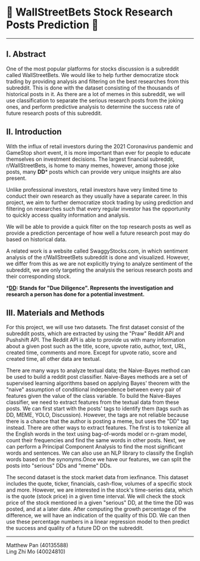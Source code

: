 # :rocket: WallStreetBets Stock Research Posts Prediction :rocket:

***
## I. Abstract

One of the most popular platforms for stocks discussion is a subreddit called WallStreetBets. We would like to help further democratize stock trading by providing analysis and filtering on the best researches from this subreddit. This is done with the dataset consisting of the thousands of historical posts in it. As there are a lot of memes in this subreddit, we will use classification to separate the serious research posts from the joking ones, and perform predictive analysis to determine the success rate of future research posts of this subreddit.

## II. Introduction

With the influx of retail investors during the 2021 Coronavirus pandemic and GameStop short event, it is more important than ever for people to educate themselves on investment decisions. The largest financial subreddit, r/WallStreetBets, is home to many memes, however, among those joke posts, many **DD*** posts which can provide very unique insights are also present. 

Unlike professional investors, retail investors have very limited time to conduct their own research as they usually have a separate career. In this project, we aim to further democratize stock trading by using prediction and filtering on researches such that every regular investor has the opportunity to quickly access quality information and analysis. 

We will be able to provide a quick filter on the top research posts as well as provide a prediction percentage of how well a future research post may do based on historical data.

A related work is a website called SwaggyStocks.com, in which sentiment analysis of the r/WallStreetBets subreddit is done and visualized. However, we differ from this as we are not explicitly trying to analyze sentiment of the subreddit, we are only targeting the analysis the serious research posts and their corresponding stock.

***<ins>DD</ins>: Stands for "Due Diligence". Represents the investigation and research a person has done for a potential investment.**

## III. Materials and Methods

For this project, we will use two datasets. The first dataset consist of the subreddit posts, which are extracted by using the "Praw" Reddit API and Pushshift API. The Reddit API is able to provide us with many information about a given post such as the title, score, upvote ratio, author, text, URL, created time, comments and more. Except for upvote ratio, score and created time, all other data are textual. 

There are many ways to analyze textual data; the Naive-Bayes method can be used to build a reddit post classifier. Naive-Bayes methods are a set of supervised learning algorithms based on applying Bayes' theorem with the "naive" assumption of conditional independence between every pair of features given the value of the class variable. To build the Naive-Bayes classifier, we need to extract features from the textual data from these posts. We can first start with the posts' tags to identify them (tags such as DD, MEME, YOLO, Discussion). However, the tags are not reliable because there is a chance that the author is posting a meme, but uses the "DD" tag instead. There are other ways to extract features. The first is to tokenize all the English words in the text using bag-of-words model or n-gram model, count their frequencies and find the same words in other posts. Next, we can perform a Principal Component Analysis to find the most significant words and sentences. We can also use an NLP library to classify the English words based on the synonyms.Once we have our features, we can split the posts into "serious" DDs and "meme" DDs.

The second dataset is the stock market data from iexfinance. This dataset includes the quote, ticker, financials, cash-flow, volumes of a specific stock and more. However, we are interested in the stock's time-series data, which is the quote (stock price) in a given time interval. We will check the stock price of the stock mentioned in a given "serious" DD, at the time the DD was posted, and at a later date. After computing the growth percentage of the difference, we will have an indication of the quality of this DD. We can then use these percentage numbers in a linear regression model to then predict the success and quality of a future DD on the subreddit.




***

Matthew Pan (40135588)<br>
Ling Zhi Mo (40024810)
